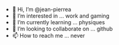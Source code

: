 - 👋 Hi, I’m @jean-pierrea
- 👀 I’m interested in ... work and gaming
- 🌱 I’m currently learning ...  physiques
- 💞️ I’m looking to collaborate on ... github
- 📫 How to reach me ... never

<!---
jean-pierrea/jean-pierrea is a ✨ special ✨ repository because its `README.md` (this file) appears on your GitHub profile.
You can click the Preview link to take a look at your changes.
--->
